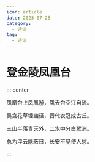 ```yaml
---
icon: article
date: 2023-07-25
category:
  - 诗词
tag:
  - 诗词
---
```


# 登金陵凤凰台

<!-- more -->

::: center

凤凰台上凤凰游，凤去台空江自流。

吴宫花草埋幽径，晋代衣冠成古丘。

三山半落青天外，二水中分白鹭洲。

总为浮云能蔽日，长安不见使人愁。

:::


